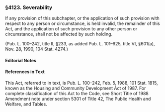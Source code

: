 ### §4123. Severability ###

If any provision of this subchapter, or the application of such provision with respect to any person or circumstance, is held invalid, the remainder of this Act, and the application of such provision to any other person or circumstance, shall not be affected by such holding.

(Pub. L. 100–242, title II, §233, as added Pub. L. 101–625, title VI, §601(a), Nov. 28, 1990, 104 Stat. 4274.)

#### **Editorial Notes** ####

#### References in Text ####

This Act, referred to in text, is Pub. L. 100–242, Feb. 5, 1988, 101 Stat. 1815, known as the Housing and Community Development Act of 1987. For complete classification of this Act to the Code, see Short Title of 1988 Amendment note under section 5301 of Title 42, The Public Health and Welfare, and Tables.